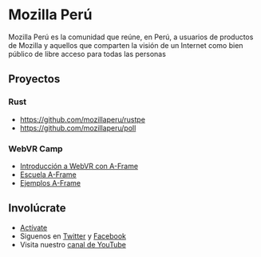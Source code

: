 # Mozilla Perú
Mozilla Perú es la comunidad que reúne, en Perú, a usuarios de productos de Mozilla y aquellos que comparten la visión de un Internet como bien público de libre acceso para todas las personas

## Proyectos

### Rust
* https://github.com/mozillaperu/rustpe
* https://github.com/mozillaperu/poll

### WebVR Camp
* [Introducción a WebVR con A-Frame](http://www.mozilla.pe/aframe-presentation-kit/#/)
* [Escuela A-Frame](http://www.mozilla.pe/aframe-school/#/)
* [Ejemplos A-Frame](http://www.mozilla.pe/aframe-ejemplos/)

## Involúcrate
* [Actívate](https://t.me/activatemozpe)
* Siguenos en [Twitter](https://twitter.com/mozillaperu) y [Facebook](https://www.facebook.com/MozillaPeru)
* Visita nuestro [canal de YouTube](youtube.com/mozillaperu)
